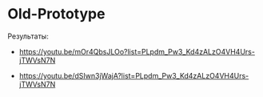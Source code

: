 # Old-Prototype
Результаты:
 - https://youtu.be/mOr4QbsJLOo?list=PLpdm_Pw3_Kd4zALzO4VH4Urs-jTWVsN7N

 - https://youtu.be/dSIwn3jWajA?list=PLpdm_Pw3_Kd4zALzO4VH4Urs-jTWVsN7N
